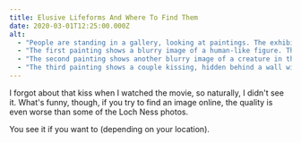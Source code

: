 ```yaml
---
title: Elusive Lifeforms And Where To Find Them
date: 2020-03-01T12:25:00.000Z
alt:
  - "People are standing in a gallery, looking at paintings. The exhibition is called \"Pictures of Elusive Lifeforms\"."
  - "The first painting shows a blurry image of a human-like figure. The text next to it says: \"Yeti\"."
  - "The second painting shows another blurry image of a creature in the water. The text next to it says: \"Loch Ness Monster\"."
  - "The third painting shows a couple kissing, hidden behind a wall with pipes. The text next to it says: \"Gay coupls in Disney movies\"."
---
```


I forgot about that kiss when I watched the movie, so naturally, I didn't see it. What's funny, though, if you try to find an image online, the quality is even worse than some of the Loch Ness photos.

<section class="hidden" aria-description="Hidden text" tabindex="0">
You see it if you want to (depending on your location).
</section>
